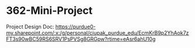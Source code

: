 # 362-Mini-Project

Project Design Doc:
https://purdue0-my.sharepoint.com/:x:/g/personal/ciupak_purdue_edu/EcmKrB9p2YhAok7zFT3s90wBC59RS6SRV1PsPVSg8GRGpw?rtime=eAsr6ahU10g
